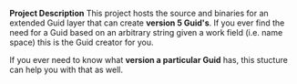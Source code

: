 **Project Description**
This project hosts the source and binaries for an extended Guid layer that can create **version 5 Guid's**. If you ever find the need for a Guid based on an arbitrary string given a work field (i.e. name space) this is the Guid creator for you. 

If you ever need to know what **version a particular Guid** has, this stucture can help you with that as well.